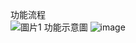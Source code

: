 功能流程	
![圖片1](https://github.com/ZhongYah/Project_Chip_Financial_Card/assets/104511360/b75ec9f3-462e-4739-b073-d1b259dfd41e)
功能示意圖
![image](https://github.com/ZhongYah/Project_Chip_Financial_Card/assets/104511360/b70aec84-29b6-4520-a99c-5d659d269210)
